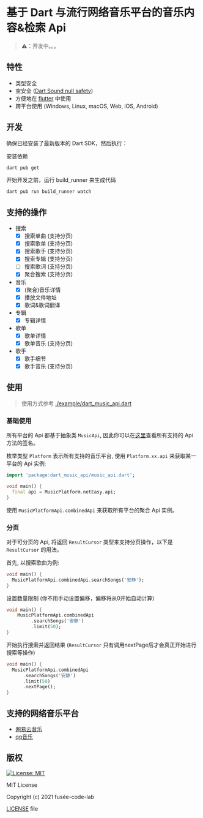# 基于 Dart 与流行网络音乐平台的音乐内容&检索 Api

> ⚠️：开发中。。。

## 特性
- 类型安全
- 空安全 ([Dart Sound null safety](https://dart.dev/null-safety))
- 方便地在 [flutter](https://flutter.dev/) 中使用
- 跨平台使用 (Windows, Linux, macOS, Web, iOS, Android)

## 开发

确保已经安装了最新版本的 Dart SDK，然后执行：

安装依赖

```bash
dart pub get
```

开始开发之前，运行 build_runner 来生成代码

```bash
dart pub run build_runner watch
```

## 支持的操作
- 搜索
    - [x] 搜索单曲 (支持分页)
    - [x] 搜索歌单 (支持分页)
    - [x] 搜索歌手 (支持分页)
    - [x] 搜索专辑 (支持分页)
    - [ ] 搜索歌词 (支持分页)
    - [x] 聚合搜索 (支持分页)
- 音乐
    - [x] (聚合)音乐详情
    - [x] 播放文件地址
    - [x] 歌词&歌词翻译
- 专辑
    - [x] 专辑详情
- 歌单
    - [x] 歌单详情
    - [x] 歌单音乐 (支持分页)
- 歌手
    - [x] 歌手细节
    - [x] 歌手音乐 (支持分页)
    
## 使用

> 使用方式参考 [./example/dart_music_api.dart](./example/dart_music_api.dart)

### 基础使用
所有平台的 Api 都基于抽象类 `MusicApi`, 因此你可以在[这里](./lib/src/base_api.dart)查看所有支持的 Api 方法的签名。

枚举类型 `Platform` 表示所有支持的音乐平台, 使用 `Platform.xx.api` 来获取某一平台的 Api 实例:
```dart
import 'package:dart_music_api/music_api.dart';

void main() {
  final api = MusicPlatform.netEasy.api;
}
```

使用 `MusicPlatformApi.combinedApi` 来获取所有平台的聚合 Api 实例。

### 分页
对于可分页的 Api, 将返回 `ResultCursor` 类型来支持分页操作，以下是 `ResultCursor` 的用法。

首先, 以搜索歌曲为例:
```dart
void main() {
  MusicPlatformApi.combinedApi.searchSongs('安静');
}
```
设置数量限制 (你不用手动设置偏移，偏移将从0开始自动计算)
```dart
void main() {
    MusicPlatformApi.combinedApi
         .searchSongs('安静')
         .limit(50);
}
```
开始执行搜索并返回结果 (`ResultCursor` 只有调用nextPage后才会真正开始进行搜索等操作)
```dart
void main() {
  MusicPlatformApi.combinedApi
      .searchSongs('安静')
      .limit(50)
      .nextPage();
}
```

## 支持的网络音乐平台
- [网易云音乐](https://music.163.com)
- [qq音乐](https://y.qq.com/)

## 版权
[![License: MIT](https://img.shields.io/badge/License-MIT-yellow.svg)](https://opensource.org/licenses/MIT)

MIT License

Copyright (c) 2021 fusée-code-lab

[LICENSE](/LICENSE) file